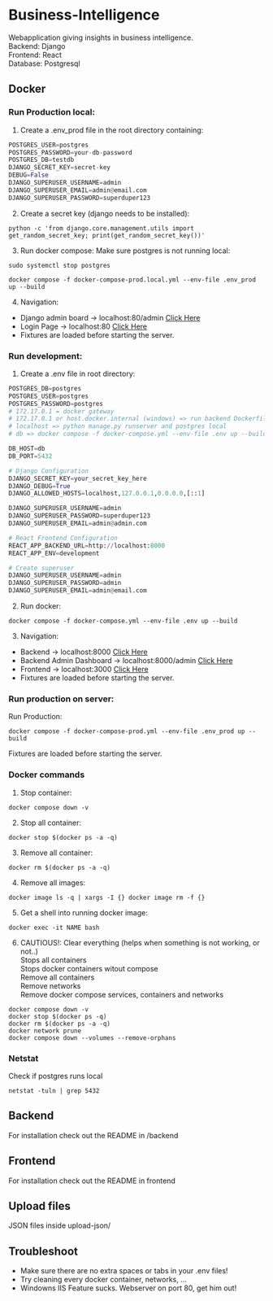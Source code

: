 # Business-Intelligence
Webapplication giving insights in business intelligence.\
Backend: Django\
Frontend: React\
Database: Postgresql

## Docker
### Run Production local:
1. Create a .env_prod file in the root directory containing:
```python
POSTGRES_USER=postgres
POSTGRES_PASSWORD=your-db-password
POSTGRES_DB=testdb
DJANGO_SECRET_KEY=secret-key
DEBUG=False
DJANGO_SUPERUSER_USERNAME=admin
DJANGO_SUPERUSER_EMAIL=admin@email.com
DJANGO_SUPERUSER_PASSWORD=superduper123
```

2. Create a secret key (django needs to be installed):
```console
python -c 'from django.core.management.utils import get_random_secret_key; print(get_random_secret_key())'
```

3. Run docker compose:
Make sure postgres is not running local:
```console
sudo systemctl stop postgres
```

```console
docker compose -f docker-compose-prod.local.yml --env-file .env_prod up --build
```

4. Navigation:
- Django admin board -> localhost:80/admin [Click Here](http://localhost:80/admin)
- Login Page -> localhost:80 [Click Here](http://localhost:80)
- Fixtures are loaded before starting the server.

### Run development:
1. Create a .env file in root directory:
```python
POSTGRES_DB=postgres
POSTGRES_USER=postgres
POSTGRES_PASSWORD=postgres
# 172.17.0.1 = docker gateway
# 172.17.0.1 or host.docker.internal (windows) => run backend Dockerfile and postgres local
# localhost => python manage.py runserver and postgres local
# db => docker compose -f docker-compose.yml --env-file .env up --build

DB_HOST=db
DB_PORT=5432                  

# Django Configuration
DJANGO_SECRET_KEY=your_secret_key_here
DJANGO_DEBUG=True
DJANGO_ALLOWED_HOSTS=localhost,127.0.0.1,0.0.0.0,[::1]

DJANGO_SUPERUSER_USERNAME=admin
DJANGO_SUPERUSER_PASSWORD=superduper123
DJANGO_SUPERUSER_EMAIL=admin@admin.com

# React Frontend Configuration
REACT_APP_BACKEND_URL=http://localhost:8000
REACT_APP_ENV=development

# Create superuser
DJANGO_SUPERUSER_USERNAME=admin
DJANGO_SUPERUSER_PASSWORD=admin
DJANGO_SUPERUSER_EMAIL=admin@email.com
```

2. Run docker:
```console
docker compose -f docker-compose.yml --env-file .env up --build
```

3. Navigation:
- Backend -> localhost:8000 [Click Here](http://localhost:8000)
- Backend Admin Dashboard -> localhost:8000/admin [Click Here](http://localhost:8000/admin)
- Frontend -> localhost:3000 [Click Here](http://localhost:3000)
- Fixtures are loaded before starting the server.


### Run production on server:
Run Production:
```console
docker compose -f docker-compose-prod.yml --env-file .env_prod up --build
```
Fixtures are loaded before starting the server.

### Docker commands
1. Stop container:
```console
docker compose down -v
```

2. Stop all container:
```console
docker stop $(docker ps -a -q)
```

3. Remove all container:
```console
docker rm $(docker ps -a -q)
```

4. Remove all images:
```console
docker image ls -q | xargs -I {} docker image rm -f {}
```

5. Get a shell into running docker image:
```console
docker exec -it NAME bash
```

6. CAUTIOUS!:
Clear everything (helps when something is not working, or not..)\
Stops all containers\
Stops docker containers witout compose\
Remove all containers\
Remove networks\
Remove docker compose services, containers and networks
```console
docker compose down -v
docker stop $(docker ps -q)
docker rm $(docker ps -a -q)
docker network prune
docker compose down --volumes --remove-orphans
```


### Netstat
Check if postgres runs local
```console
netstat -tuln | grep 5432
```

## Backend
For installation check out the README in /backend

## Frontend
For installation check out the README in frontend

## Upload files
JSON files inside upload-json/

## Troubleshoot
- Make sure there are no extra spaces or tabs in your .env files!
- Try cleaning every docker container, networks, ...
-  Windowns IIS Feature sucks. Webserver on port 80, get him out!
